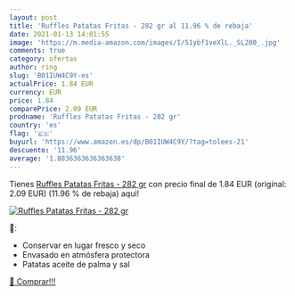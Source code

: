 ```yaml
---
layout: post
title: 'Ruffles Patatas Fritas - 282 gr al 11.96 % de rebaja'
date: 2021-01-13 14:01:55
image: 'https://m.media-amazon.com/images/I/51ybf1veXlL._SL200_.jpg'
comments: true
category: ofertas
author: ring
slug: 'B01IUW4C9Y-es'
actualPrice: 1.84 EUR
currency: EUR
price: 1.84
comparePrice: 2.09 EUR
prodname: 'Ruffles Patatas Fritas - 282 gr'
country: 'es'
flag: '🇪🇸'
buyurl: 'https://www.amazon.es/dp/B01IUW4C9Y/?tag=tolees-21'
descuento: '11.96'
average: '1.8836363636363638'
---
```


Tienes [Ruffles Patatas Fritas - 282 gr](https://www.amazon.es/dp/B01IUW4C9Y/?tag=tolees-21) con precio final de  1.84 EUR (original: 2.09 EUR) (11.96 %  de rebaja) aqui!

[![Ruffles Patatas Fritas - 282 gr](https://m.media-amazon.com/images/I/51ybf1veXlL._SL200_.jpg)](https://www.amazon.es/dp/B01IUW4C9Y/?tag=tolees-21)

🔎:

- Conservar en lugar fresco y seco
- Envasado en atmósfera protectora
- Patatas aceite de palma y sal

[🛒 Comprar!!!](https://www.amazon.es/dp/B01IUW4C9Y/?tag=tolees-21)
